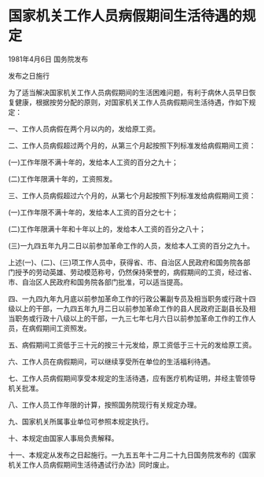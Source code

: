 # 国家机关工作人员病假期间生活待遇的规定

1981年4月6日 国务院发布

发布之日施行

为了适当解决国家机关工作人员病假期间的生活困难问题，有利于病休人员早日恢复健康，根据按劳分配的原则，对国家机关工作人员病假期间生活待遇，作如下规定：

一、工作人员病假在两个月以内的，发给原工资。

二、工作人员病假超过两个月的，从第三个月起按照下列标准发给病假期间工资：

(一)工作年限不满十年的，发给本人工资的百分之九十；

(二)工作年限满十年的，工资照发。

三、工作人员病假超过六个月的，从第七个月起按照下列标准发给病假期间工资：

(一)工作年限不满十年的，发给本人工资的百分之七十；

(二)工作年限满十年和十年以上的，发给本人工资的百分之八十；

(三)一九四五年九月二日以前参加革命工作的人员，发给本人工资的百分之九十。

上述(一)、(二)、(三)项工作人员中，获得省、市、自治区人民政府和国务院各部门授予的劳动英雄、劳动模范称号，仍然保持荣誉的，病假期间的工资，经过省、市、自治区人民政府和国务院各部门批准，可以适当提高。

四、一九四九年九月底以前参加革命工作的行政公署副专员及相当职务或行政十四级以上的干部，一九四五年九月二日以前参加革命工作的县人民政府正副县长及相当职务或行政十八级以上的干部，一九三七年七月六日以前参加革命工作的工作人员，在病假期间工资照发。

五、病假期间工资低于三十元的按三十元发给，原工资低于三十元的发给原工资。

六、工作人员在病假期间，可以继续享受所在单位的生活福利待遇。

七、工作人员病假期间享受本规定的生活待遇，应有医疗机构证明，并经主管领导机关批准。

八、工作人员工作年限的计算，按照国务院现行有关规定办理。

九、国家机关所属事业单位可参照本规定执行。

十、本规定由国家人事局负责解释。

十一、本规定从发布之日起施行。一九五五年十二月二十九日国务院发布的《国家机关工作人员病假期间生活待遇试行办法》同时废止。
